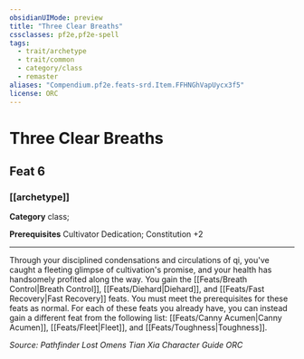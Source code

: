 ```yaml
---
obsidianUIMode: preview
title: "Three Clear Breaths"
cssclasses: pf2e,pf2e-spell
tags:
  - trait/archetype
  - trait/common
  - category/class
  - remaster
aliases: "Compendium.pf2e.feats-srd.Item.FFHNGhVapUycx3f5"
license: ORC
---
```

# Three Clear Breaths
## Feat 6
### [[archetype]]

**Category** class; 



**Prerequisites** Cultivator Dedication; Constitution +2
* * *
Through your disciplined condensations and circulations of qi, you've caught a fleeting glimpse of cultivation's promise, and your health has handsomely profited along the way. You gain the [[Feats/Breath Control|Breath Control]], [[Feats/Diehard|Diehard]], and [[Feats/Fast Recovery|Fast Recovery]] feats. You must meet the prerequisites for these feats as normal. For each of these feats you already have, you can instead gain a different feat from the following list: [[Feats/Canny Acumen|Canny Acumen]], [[Feats/Fleet|Fleet]], and [[Feats/Toughness|Toughness]].

*Source: Pathfinder Lost Omens Tian Xia Character Guide*
*ORC*